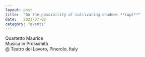 ```yaml
---
layout: post
title:  "On the possibility of cultivating shadows **(wp)**"
date:   2021-07-02
category: "events"
---
```

Quartetto Maurice <br>
Musica in Prossimità <br>
@ Teatro del Lavoro, Pinerolo, Italy
